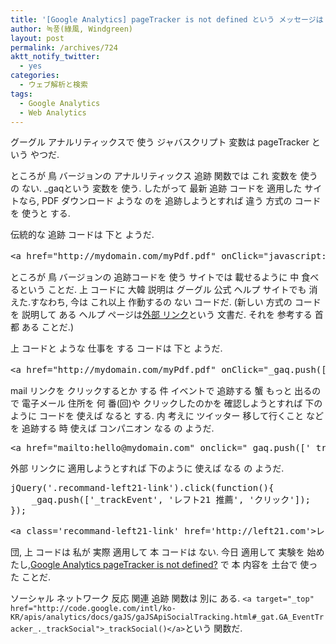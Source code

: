 ```yaml
---
title: '[Google Analytics] pageTracker is not defined という メッセージは 何だろう?'
author: 녹풍(綠風, Windgreen)
layout: post
permalink: /archives/724
aktt_notify_twitter:
  - yes
categories:
  - ウェブ解析と検索
tags:
  - Google Analytics
  - Web Analytics
---
```

グーグル アナルリティックスで 使う ジャバスクリプト 変数は pageTracker という やつだ.

ところが 鳥 バージョンの アナルリティックス 追跡 関数では これ 変数を 使うの ない. _gaqという 変数を 使う. したがって 最新 追跡 コードを 適用した サイトなら, PDF ダウンロード ような のを 追跡しようとすれば 違う 方式の コードを 使うと する.

伝統的な 追跡 コードは 下と ようだ.

<pre class="brush:js">&lt;a href="http://mydomain.com/myPdf.pdf" onClick="javascript:pageTracker._trackPageview(&#039;/myPdf.pdf&#039;);"&gt;myPdf ダウンロード&lt;/a&gt;</pre>

ところが 鳥 バージョンの 追跡コードを 使う サイトでは 載せるように 中 食べるという ことだ. 上 コードに 大韓 説明は グーグル 公式 ヘルプ サイトでも 消えた.すなわち, 今は これ以上 作動するの ない コードだ. (新しい 方式の コードを 説明して ある ヘルプ ページは[外部 リンク][1]という 文書だ. それを 参考する 首都 ある ことだ.)

上 コードと ような 仕事を する コードは 下と ようだ.

<pre class="brush:js">&lt;a href="http://mydomain.com/myPdf.pdf" onClick="_gaq.push([&#039;_trackPageview&#039;, &#039;/myPdf.pdf&#039;])"&gt;myPdf ダウンロード&lt;/a&gt;</pre>

mail リンクを クリックするとか する 件 イベントで 追跡する 蟹 もっと 出るので 電子メール 住所を 何 番(回)や クリックしたのかを 確認しようとすれば 下のように コードを 使えば なると する. 内 考えに ツイッター 移して行くこと などを 追跡する 時 使えば コンパニオン なる の ようだ.

<pre class="brush:js">&lt;a href="mailto:hello@mydomain.com" onclick="_gaq.push([&#039;_trackEvent&#039;, &#039;name&#039;, value]);"&gt;hello@mydomain.com&lt;/a&gt;</pre>

外部 リンクに 適用しようとすれば 下のように 使えば なる の ようだ.

<pre class="brush:js">jQuery(&#039;.recommand-left21-link&#039;).click(function(){
	_gaq.push([&#039;_trackEvent&#039;, &#039;レフト21 推薦&#039;, &#039;クリック&#039;]);
});</pre>

<pre class="brush:html">&lt;a class=&#039;recommand-left21-link&#039; href=&#039;http://left21.com&#039;&gt;レフト21銀 斉家 強力お勧めする 進歩 言論です.&lt;/a&gt;</pre>

団, 上 コードは 私が 実際 適用して 本 コードは ない. 今日 適用して 実験を 始めたし,<a target="_top" href="http://stackoverflow.com/questions/3503511/google-analytics-pagetracker-is-not-defined">Google Analytics pageTracker is not defined?</a> で 本 内容を 土台で 使った ことだ.

ソーシャル ネットワーク 反応 関連 追跡 関数は 別に ある. `<a target="_top" href="http://code.google.com/intl/ko-KR/apis/analytics/docs/gaJS/gaJSApiSocialTracking.html#_gat.GA_EventTracker_._trackSocial">_trackSocial()</a>`という 関数だ.

 [1]: https://support.google.com/analytics/bin/answer.py?hl=ko&answer=1136920&topic=1136919&ctx=topic
